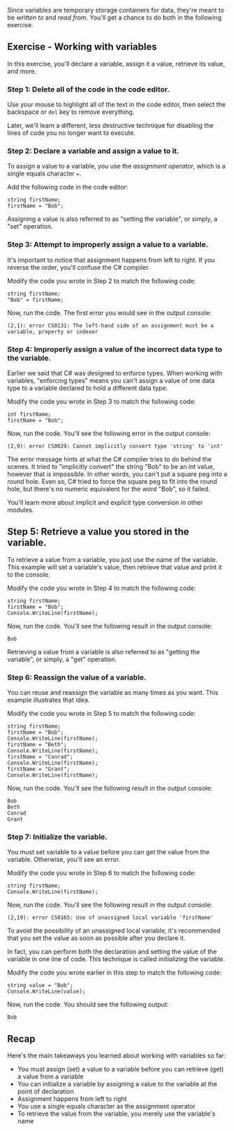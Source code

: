 Since variables are temporary storage containers for data, they're meant to be *written to* and *read from*.  You'll get a chance to do both in the following exercise.

## Exercise - Working with variables

In this exercise, you'll declare a variable, assign it a value, retrieve its value, and more.

### Step 1: Delete all of the code in the code editor.

Use your mouse to highlight all of the text in the code editor, then select the backspace or `del` key to remove everything.

Later, we'll learn a different, less destructive technique for disabling the lines of code you no longer want to execute.

### Step 2: Declare a variable and assign a value to it.

To assign a value to a variable, you use the *assignment operator*, which is a single equals character `=`.

Add the following code in the code editor:

```csharp-interactive
string firstName;
firstName = "Bob";
```
Assigning a value is also referred to as "setting the variable", or simply, a "set" operation.

### Step 3:  Attempt to improperly assign a value to a variable.

It's important to notice that assignment happens from left to right.  If you reverse the order, you'll confuse the C# compiler.

Modify the code you wrote in Step 2 to match the following code:

```csharp-interactive
string firstName;
"Bob" = firstName;
```

Now, run the code.  The first error you would see in the output console:

```output
(2,1): error CS0131: The left-hand side of an assignment must be a variable, property or indexer
```

### Step 4: Improperly assign a value of the incorrect data type to the variable.

Earlier we said that C# was designed to enforce types.  When working with variables, "enforcing types" means you can't assign a value of one data type to a variable declared to hold a different data type.

Modify the code you wrote in Step 3 to match the following code:

```csharp-interactive
int firstName;
firstName = "Bob";
```

Now, run the code.  You'll see the following error in the output console:

```output
(2,9): error CS0029: Cannot implicitly convert type 'string' to 'int'
```

The error message hints at what the C# compiler tries to do behind the scenes.  It tried to "implicitly convert" the string "Bob" to be an int value, however that is impossible.  In other words, you can't put a square peg into a round hole.  Even so, C# tried to force the square peg to fit into the round hole, but there's no numeric equivalent for the word "Bob", so it failed.

You'll learn more about implicit and explicit type conversion in other modules.

## Step 5: Retrieve a value you stored in the variable.

To retrieve a value from a variable, you just use the name of the variable.  This example will set a variable's value, then retrieve that value and print it to the console.

Modify the code you wrote in Step 4 to match the following code:

```csharp-interactive
string firstName;
firstName = "Bob";
Console.WriteLine(firstName);
```

Now, run the code.  You'll see the following result in the output console:

```output
Bob
```

Retrieving a value from a variable is also referred to as "getting the variable", or simply, a "get" operation.

### Step 6: Reassign the value of a variable.

You can reuse and reassign the variable as many times as you want.  This example illustrates that idea.

Modify the code you wrote in Step 5 to match the following code:

```csharp-interactive
string firstName;
firstName = "Bob";
Console.WriteLine(firstName);
firstName = "Beth";
Console.WriteLine(firstName);
firstName = "Conrad";
Console.WriteLine(firstName);
firstName = "Grant";
Console.WriteLine(firstName);
```
Now, run the code.  You'll see the following result in the output console:

```output
Bob
Beth
Conrad
Grant
```

### Step 7: Initialize the variable.

You must set variable to a value before you can get the value from the variable.  Otherwise, you'll see an error.

Modify the code you wrote in Step 6 to match the following code:

```csharp-interactive
string firstName;
Console.WriteLine(firstName);
```

Now, run the code.  You'll see the following result in the output console:

```
(2,19): error CS0165: Use of unassigned local variable 'firstName'
```

To avoid the possibility of an unassigned local variable, it's recommended that you set the value as soon as possible after you declare it.

In fact, you can perform both the declaration and setting the value of the variable in one line of code.  This technique is called *initializing* the variable.

Modify the code you wrote earlier in this step to match the following code:

```csharp-interactive
string value = "Bob";
Console.WriteLine(value);
```

Now, run the code.  You should see the following output:

```output
Bob
```

## Recap

Here's the main takeaways you learned about working with variables so far:

- You must assign (set) a value to a variable before you can retrieve (get) a value from a variable
- You can initialize a variable by assigning a value to the variable at the point of declaration
- Assignment happens from left to right
- You use a single equals character as the assignment operator
- To retrieve the value from the variable, you merely use the variable's name